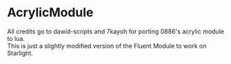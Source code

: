 # AcrylicModule

All credits go to dawid-scripts and 7kayoh for porting 0886's acrylic module to lua.  
This is just a slightly modified version of the Fluent Module to work on Starlight.  